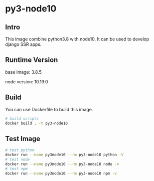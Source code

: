 # py3-node10

## Intro

This image combine python3.8 with node10. It can be used to develop django SSR apps.

## Runtime Version

base image: 3.8.5

node version: 10.19.0

## Build

You can use Dockerfile to build this image.

```bash
# build scripts
docker build . -t py3-node10
```

## Test Image

```bash
# test python
docker run --name py3node10 --rm py3-node10 python -V
# test node
docker run --name py3node10 --rm py3-node10 node -v
# test npm
docker run --name py3node10 --rm py3-node10 npm -v
```
